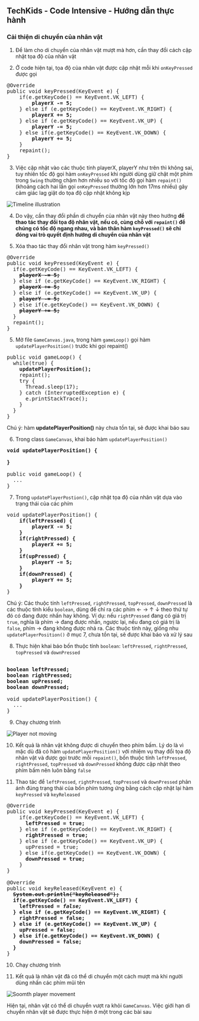 ## TechKids - Code Intensive - Hướng dẫn thực hành
### Cải thiện di chuyển của nhân vật

1. Để làm cho di chuyển của nhân vật mượt mà hơn, cần thay đổi cách cập nhật tọa độ của nhân vật

2. Ở code hiện tại, tọa độ của nhân vật được cập nhật mỗi khi `onKeyPressed` được gọi

<pre>
@Override
public void keyPressed(KeyEvent e) {
    if(e.getKeyCode() == KeyEvent.VK_LEFT) {
        <b>playerX -= 5;</b>
    } else if (e.getKeyCode() == KeyEvent.VK_RIGHT) {
        <b>playerX += 5;</b>
    } else if (e.getKeyCode() == KeyEvent.VK_UP) {
        <b>playerY -= 5;</b>
    } else if(e.getKeyCode() == KeyEvent.VK_DOWN) {
        <b>playerY += 5;</b>
    }
    repaint();
}
</pre>

3. Việc cập nhật vào các thuộc tính playerX, playerY như trên thì không sai, tuy nhiên tốc độ gọi hàm `onKeyPressed` khi người dùng giữ chặt một phím trong `Swing` thường chậm hơn nhiều so với tốc độ gọi hàm `repaint()` (khoảng cách hai lần gọi `onKeyPressed` thường lớn hơn 17ms nhiều) gây cảm giác lag giật do tọa độ cập nhật không kịp

![Timeline illustration](images/better_player_movement/timeline_illustration.png)

4. Do vậy, cần thay đổi phần di chuyển của nhân vật này theo hướng __để thao tác thay đổi tọa độ nhân vật, nếu có, cùng chỗ với `repaint()` để chúng có tốc độ ngang nhau, và bản thân hàm `keyPressed()` sẽ chỉ đóng vai trò quyết định hướng di chuyển của nhân vật__

5. Xóa thao tác thay đổi nhân vật trong hàm `keyPressed()`

<pre>
@Override
public void keyPressed(KeyEvent e) {
  if(e.getKeyCode() == KeyEvent.VK_LEFT) {
    <b><s>playerX -= 5;</s></b>
  } else if (e.getKeyCode() == KeyEvent.VK_RIGHT) {
    <b><s>playerX += 5;</s></b>
  } else if (e.getKeyCode() == KeyEvent.VK_UP) {
    <b><s>playerY -= 5;</s></b>
  } else if(e.getKeyCode() == KeyEvent.VK_DOWN) {
    <b><s>playerY += 5;</s></b>
  }
  repaint();
}
</pre>

5. Mở file `GameCanvas.java`, trong hàm `gameLoop()` gọi hàm `updatePlayerPosition()` trước khi gọi repaint()

<pre>
public void gameLoop() {
  while(true) {
    <b>updatePlayerPosition();</b>
    repaint();
    try {
      Thread.sleep(17);
    } catch (InterruptedException e) {
      e.printStackTrace();
    }
  }
}
</pre>

Chú ý: hàm <b>updatePlayerPosition()</b> này chưa tồn tại, sẽ được khai báo sau

6. Trong class `GameCanvas`, khai báo hàm `updatePlayerPosition()`

<pre>
<b>void updatePlayerPosition() {

}</b>

public void gameLoop() {
  ...
}
</pre>

7. Trong `updatePlayerPostion()`, cập nhật tọa độ của nhân vật dựa vào trạng thái của các phím

<pre>
void updatePlayerPosition() {
    <b>if(leftPressed) {
        playerX -= 5;
    }
    if(rightPressed) {
        playerX += 5;
    }
    if(upPressed) {
        playerY -= 5;
    }
    if(downPressed) {
        playerY += 5;
    }</b>
}
</pre>

Chú ý: Các thuộc tính `leftPressed`, `rightPressed`, `topPressed`, `downPressed` là các thuộc tính kiểu `boolean`, dùng để chỉ ra các phím &larr; &rarr; &uarr; &darr; theo thứ tự đó có đang được nhấn hay không. Ví dụ: nếu `rightPressed` đang có giá trị `true`, nghĩa là phím &rarr; đang được nhấn, ngược lại, nếu đang có giá trị là `false`, phím &rarr; đang không được nhả ra.
Các thuộc tính này, giống nhu `updatePlayerPosition()` ở mục 7, chưa tồn tại, sẽ được khai báo và xử lý sau

8. Thực hiện khai báo bốn thuộc tính `boolean`: `leftPressed`, `rightPressed`, `topPressed` và `downPressed`

<pre>
<b>
boolean leftPressed;
boolean rightPressed;
boolean upPressed;
boolean downPressed;
</b>
void updatePlayerPosition() {
  ...
}
</pre>

9. Chạy chương trình

![Player not moving](images/better_player_movement/player_not_moving.png)

10. Kết quả là nhân vật không được di chuyển theo phím bấm. Lý do là vì mặc dù đã có hàm `updatePlayerPosition()` với nhiệm vụ thay đổi tọa độ nhân vật và được gọi trước mỗi `repaint()`, bốn thuộc tính `leftPressed`, `rightPressed`, `topPressed` và `downPressed` không được cập nhật theo phím bấm nên luôn bằng `false`

9. Thao tác để `leftPressed`, `rightPressed`, `topPressed` và `downPressed` phản ánh đúng trạng thái của bốn phím tương ứng bằng cách cập nhật lại hàm `keyPressed` và `keyReleased`

<pre>
@Override
public void keyPressed(KeyEvent e) {
    if(e.getKeyCode() == KeyEvent.VK_LEFT) {
      <b>leftPressed = true;</b>
    } else if (e.getKeyCode() == KeyEvent.VK_RIGHT) {
      <b>rightPressed = true;</b>
    } else if (e.getKeyCode() == KeyEvent.VK_UP) {
      </b>upPressed = true;</b>
    } else if(e.getKeyCode() == KeyEvent.VK_DOWN) {
      <b>downPressed = true;</b>
    }
}

@Override
public void keyReleased(KeyEvent e) {
  <s><b>System.out.println("keyReleased");</b></s>
  <b>if(e.getKeyCode() == KeyEvent.VK_LEFT) {
    leftPressed = <i>false;</i>
  } else if (e.getKeyCode() == KeyEvent.VK_RIGHT) {
    rightPressed = false;
  } else if (e.getKeyCode() == KeyEvent.VK_UP) {
    upPressed = false;
  } else if(e.getKeyCode() == KeyEvent.VK_DOWN) {
    downPressed = false;
  }</b>
}
</pre>

10. Chạy chương trình

11. Kết quả là nhân vật đã có thể di chuyển một cách mượt mà khi người dùng nhấn các phím mũi tên

![Soomth player movement](images/better_player_movement/smooth_player_movement.gif)

Hiện tại, nhân vật có thể di chuyển vượt ra khỏi `GameCanvas`. Việc giới hạn di chuyển nhân vật sẽ được thực hiện ở một trong các bài sau
